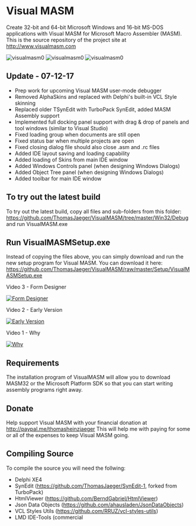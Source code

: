 Visual MASM
===========
Create 32-bit and 64-bit Microsoft Windows and 16-bit MS-DOS applications with Visual MASM for Microsoft Macro Assembler (MASM). This is the source repository of the project site at http://www.visualmasm.com

![visualmasm0](https://cloud.githubusercontent.com/assets/1396719/28137588-d82801a6-671b-11e7-99e6-876f35f4dd55.png)
![visualmasm0](https://cloud.githubusercontent.com/assets/1396719/28137590-d82dee0e-671b-11e7-8f03-84b82cd18d87.png)
![visualmasm0](https://cloud.githubusercontent.com/assets/1396719/28137589-d82d453a-671b-11e7-8ec4-48a8bacc2cc9.png)

Update - 07-12-17
-------------------
- Prep work for upcoming Visual MASM user-mode debugger
- Removed AlphaSkins and replaced with Delphi's built-in VCL Style skinning
- Replaced older TSynEdit with TurboPack SynEdit, added MASM Assembly support
- Implemented full docking panel support with drag & drop of panels and tool windows (similar to Visual Studio)
- Fixed loading group when documents are still open
- Fixed status bar when multiple projects are open
- Fixed closing dialog file should also close .asm and .rc files
- Added IDE layout saving and loading capability
- Added loading of Skins from main IDE window
- Added Windows Controls panel (when designing Windows Dialogs)
- Added Object Tree panel (when designing Windows Dialogs)
- Added toolbar for main IDE window

To try out the latest build
---------------------------
To try out the latest build, copy all files and sub-folders from this folder:
https://github.com/ThomasJaeger/VisualMASM/tree/master/Win32/Debug
and run VisualMASM.exe

Run VisualMASMSetup.exe
-----------------------
Instead of copying the files above, you can simply download and run the new setup program
for Visual MASM. You can download it here:
https://github.com/ThomasJaeger/VisualMASM/raw/master/Setup/VisualMASMSetup.exe

Video 3 - Form Designer

[![Form Designer](https://img.youtube.com/vi/tsIvckVAdKk/0.jpg)](https://www.youtube.com/watch?v=tsIvckVAdKk)

Video 2 - Early Version

[![Early Version](https://img.youtube.com/vi/YgQFvElx9dA/0.jpg)](https://www.youtube.com/watch?v=YgQFvElx9dA)

Video 1 - Why

[![Why](https://img.youtube.com/vi/GnaeTDGWEzA/0.jpg)](https://www.youtube.com/watch?v=GnaeTDGWEzA)

Requirements
------------
The installation program of VisualMASM will allow you to download MASM32 or the Microsoft Platform SDK so that you can start writing assembly programs right away.

Donate
------
Help support Visual MASM with your financial donation at http://paypal.me/thomasheinzjaeger
This will help me with paying for some or all of the expenses to keep Visual MASM going.

Compiling Source
----------------
To compile the source you will need the follwing:
- Delphi XE4
- SynEdit (https://github.com/ThomasJaeger/SynEdit-1, forked from TurboPack)
- HtmlViewer (https://github.com/BerndGabriel/HtmlViewer)
- Json Data Objects (https://github.com/ahausladen/JsonDataObjects)
- VCL Styles Utils (https://github.com/RRUZ/vcl-styles-utils)
- LMD IDE-Tools (commercial
